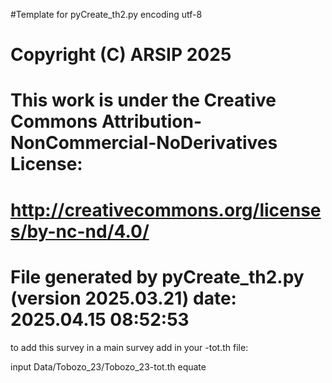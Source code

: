 #Template for pyCreate_th2.py
encoding utf-8

# Copyright (C) ARSIP 2025
# This work is under the Creative Commons Attribution-NonCommercial-NoDerivatives License:
# <http://creativecommons.org/licenses/by-nc-nd/4.0/>


# File generated by pyCreate_th2.py (version 2025.03.21) date: 2025.04.15 08:52:53

to add this survey in a main survey add in your -tot.th file: 

input Data/Tobozo_23/Tobozo_23-tot.th
equate
